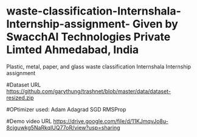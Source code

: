 # waste-classification-Internshala-Internship-assignment- Given by SwacchAI Technologies Private Limted Ahmedabad, India

Plastic, metal, paper, and glass  waste classification  Internshala Internship assignment 


#Dataset URL
https://github.com/garythung/trashnet/blob/master/data/dataset-resized.zip

#OPtimizer used:
Adam
Adagrad
SGD
RMSProp


#Demo video URL
https://drive.google.com/file/d/11KJmqvJo8u-8cjguwkg5NaRkqIUQ77oR/view?usp=sharing

